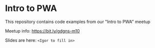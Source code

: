 # Intro to PWA

This repository contains code examples from our "Intro to PWA" meetup

Meetup info: https://bit.ly/gdgns-m10

Slides are here: `<Igor to fill in>`
